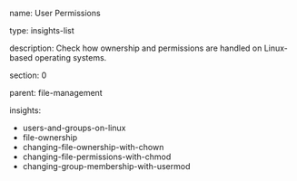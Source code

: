 name: User Permissions

type: insights-list

description: Check how ownership and permissions are handled on Linux-based operating systems.

section: 0

parent: file-management

insights:
  - users-and-groups-on-linux
  - file-ownership
  - changing-file-ownership-with-chown
  - changing-file-permissions-with-chmod
  - changing-group-membership-with-usermod
